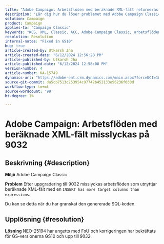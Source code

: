 ```yaml
---
title: "Adobe Campaign: Arbetsflöden med beräknade XML-fält returneras felaktigt på 9032"
description: "Lär dig hur du löser problemet med Adobe Campaign Classic när du har uppgraderat till 9032."
solution: Campaign
product: Campaign
applies-to: "Campaign Classic"
keywords: "KCS, XML, Classic, ACC, Adobe Campaign Classic, arbetsflöden, beräknade XML-fält, fel, 9032"
resolution: Resolution
internal-notes: "Fixed in GS10"
bug: true
article-created-by: Utkarsh Jha
article-created-date: "6/12/2024 12:56:28 PM"
article-published-by: Utkarsh Jha
article-published-date: "6/12/2024 12:58:08 PM"
version-number: 4
article-number: KA-15749
dynamics-url: "https://adobe-ent.crm.dynamics.com/main.aspx?forceUCI=1&pagetype=entityrecord&etn=knowledgearticle&id=9370c82c-bb28-ef11-840a-00224808decd"
source-git-commit: da5cb7513c253954c97742b452133e56236f030d
workflow-type: tm+mt
source-wordcount: '99'
ht-degree: 1%

---
```


# Adobe Campaign: Arbetsflöden med beräknade XML-fält misslyckas på 9032

## Beskrivning {#description}


<b>Miljö</b>
Adobe Campaign Classic

<b>Problem</b>
Efter uppgradering till 9032 misslyckas arbetsflöden som utnyttjar beräknade XML-fält med en `INSERT has more target columns than expressions`.

Du kan se detta när du har granskat den genererade SQL-koden.




## Upplösning {#resolution}


<b>Lösning</b>
NEO-25194 har angetts med FoU och korrigeringen har bekräftats för GS-versionerna GS10 och upp till 9032.
